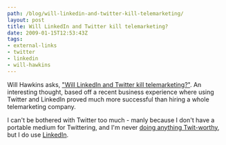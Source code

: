 ```yaml
---
path: /blog/will-linkedin-and-twitter-kill-telemarketing/
layout: post
title: Will LinkedIn and Twitter kill telemarketing?
date: 2009-01-15T12:53:43Z
tags:
- external-links
- twitter
- linkedin
- will-hawkins
---
```


Will Hawkins asks, ["Will LinkedIn and Twitter kill telemarketing?"](http://arryawke.blogspot.com/2009/01/will-linkedin-and-twitter-kill.html). An interesting thought, based off a recent business experience where using Twitter and LinkedIn proved much more successful than hiring a whole telemarketing company.

I can't be bothered with Twitter too much - manly because I don't have a portable medium for Twittering, and I'm never [doing anything Twit-worthy](http://www.penny-arcade.com/comic/2008/4/23/), but I do use [LinkedIn](http://www.linkedin.com/in/jamesford).